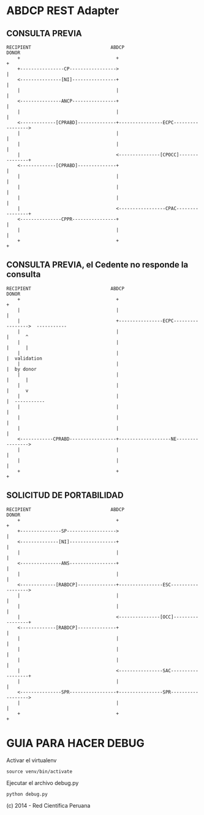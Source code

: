 ABDCP REST Adapter
==================


CONSULTA PREVIA
---

    RECIPIENT                             ABDCP                                 DONOR
        +                                   +                                     +  
        +----------------CP----------------->                                     |  
        <---------------[NI]----------------+                                     |  
        |                                   |                                     |  
        <---------------ANCP----------------+                                     |  
        |                                   |                                     |  
        <-------------[CPRABD]--------------+----------------ECPC----------------->  
        |                                   |                                     |  
        |                                   |                                     |  
        |                                   <---------------[CPOCC]---------------+  
        <-------------[CPRABD]--------------+                                     |  
        |                                   |                                     |  
        |                                   |                                     |  
        |                                   |                                     |  
        |                                   <-----------------CPAC----------------+  
        <---------------CPPR----------------+                                     |  
        |                                   |                                     |  
        +                                   +                                     +  

CONSULTA PREVIA, el Cedente no responde la consulta
---

    RECIPIENT                             ABDCP                                 DONOR
        +                                   +                                     +  
        |                                   |                                     |  
        |                                   +----------------ECPC----------------->  -----------
        |                                   |                                     |      ^
        |                                   |                                     |      |    
        |                                   |                                     |  validation
        |                                   |                                     |  by donor
        |                                   |                                     |      |
        |                                   |                                     |      v
        |                                   |                                     |  -----------
        |                                   |                                     |  
        |                                   |                                     |  
        |                                   |                                     |  
        <------------CPRABD-----------------+-------------------NE---------------->  
        |                                   |                                     |  
        |                                   |                                     |  
        +                                   +                                     +  


SOLICITUD DE PORTABILIDAD
---

    RECIPIENT                             ABDCP                                 DONOR
        +                                   +                                     +  
        +---------------SP------------------>                                     |  
        <--------------[NI]-----------------+                                     |  
        |                                   |                                     |  
        <---------------ANS-----------------+                                     |  
        |                                   |                                     |  
        <-------------[RABDCP]--------------+----------------ESC------------------>  
        |                                   |                                     |  
        |                                   |                                     |  
        |                                   <---------------[OCC]-----------------+  
        <-------------[RABDCP]--------------+                                     |  
        |                                   |                                     |  
        |                                   |                                     |  
        |                                   |                                     |  
        |                                   <----------------SAC------------------+  
        |                                   |                                     |  
        <---------------SPR-----------------+----------------SPR------------------>
        |                                   |                                     |  
        +                                   +                                     +  


GUIA PARA HACER DEBUG
===

Activar el virtualenv

    source venv/bin/activate

Ejecutar el archivo debug.py

    python debug.py

(c) 2014 - Red Científica Peruana
